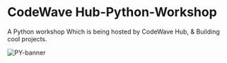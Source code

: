 # CodeWave Hub-Python-Workshop
A Python workshop Which is being hosted by CodeWave Hub, &amp; Building cool projects.


![PY-banner](https://github.com/LIEThyd/codewavehub-python-workshop/assets/100799939/0100606a-22f8-419c-bda9-4c1119e77c22)
